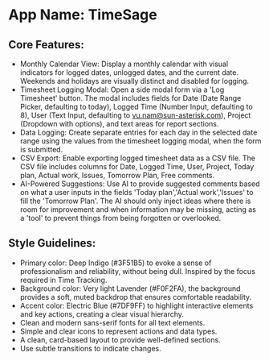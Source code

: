 # **App Name**: TimeSage

## Core Features:

- Monthly Calendar View: Display a monthly calendar with visual indicators for logged dates, unlogged dates, and the current date. Weekends and holidays are visually distinct and disabled for logging.
- Timesheet Logging Modal: Open a side modal form via a 'Log Timesheet' button. The modal includes fields for Date (Date Range Picker, defaulting to today), Logged Time (Number Input, defaulting to 8), User (Text Input, defaulting to vu.nam@sun-asterisk.com), Project (Dropdown with options), and text areas for report sections.
- Data Logging: Create separate entries for each day in the selected date range using the values from the timesheet logging modal, when the form is submitted.
- CSV Export: Enable exporting logged timesheet data as a CSV file. The CSV file includes columns for Date, Logged Time, User, Project, Today plan, Actual work, Issues, Tomorrow Plan, Free comments.
- AI-Powered Suggestions: Use AI to provide suggested comments based on what a user inputs in the fields 'Today plan','Actual work','Issues' to fill the 'Tomorrow Plan'. The AI should only inject ideas where there is room for improvement and when information may be missing, acting as a 'tool' to prevent things from being forgotten or overlooked.

## Style Guidelines:

- Primary color: Deep Indigo (#3F51B5) to evoke a sense of professionalism and reliability, without being dull. Inspired by the focus required in Time Tracking.
- Background color: Very light Lavender (#F0F2FA), the background provides a soft, muted backdrop that ensures comfortable readability.
- Accent color: Electric Blue (#7DF9FF) to highlight interactive elements and key actions, creating a clear visual hierarchy.
- Clean and modern sans-serif fonts for all text elements.
- Simple and clear icons to represent actions and data types.
- A clean, card-based layout to provide well-defined sections.
- Use subtle transitions to indicate changes.